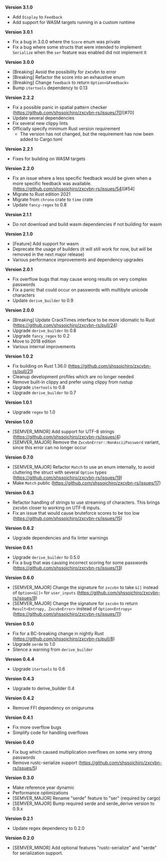 **Version 3.1.0**

- Add `Display` to `Feedback`
- Add support for WASM targets running in a custom runtime

**Version 3.0.1**

- Fix a bug in 3.0.0 where the `Score` enum was private
- Fix a bug where some structs that were intended to implement `Serialize` when the `ser` feature was enabled did not implement it

**Version 3.0.0**

- [Breaking] Avoid the possibility for zxcvbn to error
- [Breaking] Refactor the score into an exhaustive enum
- [Breaking] Change `feedback` to return `Option<&Feedback>`
- Bump `itertools` dependency to 0.13

**Version 2.2.2**

- Fix a possible panic in spatial pattern checker (https://github.com/shssoichiro/zxcvbn-rs/issues/70)[#70]
- Update several dependencies
- Fix several new clippy lints
- Officially specify minimum Rust version requirement
  - The version has not changed, but the requirement has now been added to Cargo.toml

**Version 2.2.1**

- Fixes for building on WASM targets

**Version 2.2.0**

- Fix an issue where a less specific feedback would be given
  when a more specific feedback was available. (https://github.com/shssoichiro/zxcvbn-rs/issues/54)[#54]
- Migrate to Rust edition 2021
- Migrate from `chrono` crate to `time` crate
- Update `fancy-regex` to 0.8

**Version 2.1.1**

- Do not download and build wasm dependencies if not building for wasm

**Version 2.1.0**

- [Feature] Add support for wasm
- Deprecate the usage of builders (it will still work for now, but will be removed in the next major release)
- Various performance improvements and dependency upgrades

**Version 2.0.1**

- Fix overflow bugs that may cause wrong results on very complex passwords
- Fix a panic that could occur on passwords with multibyte unicode characters
- Update `derive_builder` to 0.9

**Version 2.0.0**

- [Breaking] Update CrackTimes interface to be more idiomatic to Rust (https://github.com/shssoichiro/zxcvbn-rs/pull/24)
- Upgrade `derive_builder` to 0.8
- Upgrade `fancy_regex` to 0.2
- Move to 2018 edition
- Various internal improvements

**Version 1.0.2**

- Fix building on Rust 1.36.0 (https://github.com/shssoichiro/zxcvbn-rs/pull/21)
- Cleanup development profiles which are no longer needed
- Remove built-in clippy and prefer using clippy from rustup
- Upgrade `itertools` to 0.8
- Upgrade `derive_builder` to 0.7

**Version 1.0.1**

- Upgrade `regex` to 1.0

**Version 1.0.0**

- [SEMVER_MINOR] Add support for UTF-8 strings (https://github.com/shssoichiro/zxcvbn-rs/issues/4)
- [SEMVER_MAJOR] Remove the `ZxcvbnError::NonAsciiPassword` variant, since this error can no longer occur

**Version 0.7.0**

- [SEMVER_MAJOR] Refactor `Match` to use an enum internally, to avoid cluttering the struct with several `Option` types (https://github.com/shssoichiro/zxcvbn-rs/issues/19)
- Make `Match` public (https://github.com/shssoichiro/zxcvbn-rs/issues/17)

**Version 0.6.3**

- Refactor handling of strings to use streaming of characters. This brings zxcvbn closer to working on UTF-8 inputs.
- Fix an issue that would cause bruteforce scores to be too low (https://github.com/shssoichiro/zxcvbn-rs/issues/15)

**Version 0.6.2**

- Upgrade dependencies and fix linter warnings

**Version 0.6.1**

- Upgrade `derive_builder` to 0.5.0
- Fix a bug that was causing incorrect scoring for some passwords (https://github.com/shssoichiro/zxcvbn-rs/issues/13)

**Version 0.6.0**

- [SEMVER_MAJOR] Change the signature for `zxcvbn` to take `&[]` instead of `Option<&[]>` for `user_inputs` (https://github.com/shssoichiro/zxcvbn-rs/issues/9)
- [SEMVER_MAJOR] Change the signature for `zxcvbn` to return `Result<Entropy, ZxcvbnError>` instead of `Option<Entropy>` (https://github.com/shssoichiro/zxcvbn-rs/issues/11)

**Version 0.5.0**

- Fix for a BC-breaking change in nightly Rust (https://github.com/shssoichiro/zxcvbn-rs/pull/8)
- Upgrade `serde` to 1.0
- Silence a warning from `derive_builder`

**Version 0.4.4**

- Upgrade `itertools` to 0.6

**Version 0.4.3**

- Upgrade to derive_builder 0.4

**Version 0.4.2**

- Remove FFI dependency on oniguruma

**Version 0.4.1**

- Fix more overflow bugs
- Simplify code for handling overflows

**Version 0.4.0**

- Fix bug which caused multiplication overflows on some very strong passwords
- Remove rustc-serialize support (https://github.com/shssoichiro/zxcvbn-rs/issues/5)

**Version 0.3.0**

- Make reference year dynamic
- Performance optimizations
- [SEMVER_MAJOR] Rename "serde" feature to "ser" (required by cargo)
- [SEMVER_MAJOR] Bump required serde and serde_derive version to 0.9.x

**Version 0.2.1**

- Update regex dependency to 0.2.0

**Version 0.2.0**

- [SEMVER_MINOR] Add optional features "rustc-serialize" and "serde" for serialization support.
